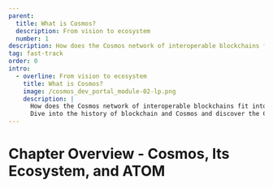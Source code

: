 ```yaml
---
parent:
  title: What is Cosmos?
  description: From vision to ecosystem
  number: 1
description: How does the Cosmos network of interoperable blockchains fit into the overall development of blockchain technology?
tag: fast-track
order: 0
intro:
  - overline: From vision to ecosystem
    title: What is Cosmos?
    image: /cosmos_dev_portal_module-02-lp.png
    description: |
      How does the Cosmos network of interoperable blockchains fit into the overall development of blockchain technology? <br/><br/>
      Dive into the history of blockchain and Cosmos and discover the Cosmos ecosystem – It is a galaxy of wallets, services, tokens, and dApps. Then, get your first Cosmos Hub native token and find out how to stake your ATOM.
---
```


<ModuleLandingPage>

# Chapter Overview - Cosmos, Its Ecosystem, and ATOM

</ModuleLandingPage>
